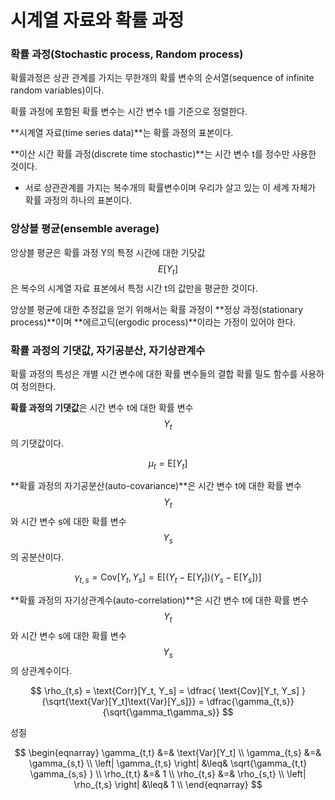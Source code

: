 <script> MathJax.Hub.Queue(["Typeset",MathJax.Hub]); </script>

# 시계열 자료와 확률 과정

### 확률 과정(Stochastic process, Random process)

확률과정은 상관 관계를 가지는 무한개의 확률 변수의 순서열(sequence of infinite random variables)이다.

확률 과정에 포함된 확률 변수는 시간 변수 t를 기준으로 정렬한다. 

**시계열 자료(time series data)**는 확률 과정의 표본이다.

**이산 시간 확률 과정(discrete time stochastic)**는 시간 변수 t를 정수만 사용한 것이다.
- 서로 상관관계를 가지는 복수개의 확률변수이며 우리가 살고 있는 이 세계 자체가 확률 과정의 하나의 표본이다. 

### 앙상블 평균(ensemble average)

앙상블 평균은 확률 과정 Y의 특정 시간에 대한 기닷값 $$E[Y_t]$$ 은 복수의 시계열 자료 표본에서 특정 시간 t의 값만을 평균한 것이다.

앙상블 평균에 대한 추정값을 얻기 위해서는 확률 과정이 **정상 과정(stationary process)**이며 **에르고딕(ergodic process)**이라는 가정이 있어야 한다.

### 확률 과정의 기댓값, 자기공분산, 자기상관계수

확률 과정의 특성은 개별 시간 변수에 대한 확률 변수들의 결합 확률 밀도 함수를 사용하여 정의한다. 

**확률 과정의 기댓값**은 시간 변수 t에 대한 확률 변수 $$Y_t$$ 의 기댓값이다.

$$
\mu_t = \text{E}[Y_t]
$$

**확률 과정의 자기공분산(auto-covariance)**은  시간 변수 t에 대한 확률 변수 $$Y_t$$ 와 시간 변수 s에 대한 확률 변수$$Y_s$$ 의 공분산이다. 

$$
\gamma_{t,s} = \text{Cov}[Y_t, Y_s]  = \text{E}\left[(Y_t-\text{E}[Y_t])(Y_s-\text{E}[Y_s])\right]
$$

**확률 과정의 자기상관계수(auto-correlation)**은 시간 변수 t에 대한 확률 변수 $$Y_t$$ 와 시간 변수 s에 대한 확률 변수 $$Y_s$$ 의 상관계수이다.

$$
\rho_{t,s} = \text{Corr}[Y_t, Y_s] = \dfrac{ \text{Cov}[Y_t, Y_s] }{\sqrt{\text{Var}[Y_t]\text{Var}[Y_s]}} = \dfrac{\gamma_{t,s}}{\sqrt{\gamma_t\gamma_s}}
$$

성질

  $$
  \begin{eqnarray} \gamma_{t,t} &=& \text{Var}[Y_t] \\ \gamma_{t,s} &=& \gamma_{s,t} \\ \left| \gamma_{t,s} \right| &\leq& \sqrt{\gamma_{t,t} \gamma_{s,s} } \\ \rho_{t,t} &=& 1 \\ \rho_{t,s} &=& \rho_{s,t} \\ \left| \rho_{t,s} \right| &\leq& 1 \\ \end{eqnarray}
  $$

